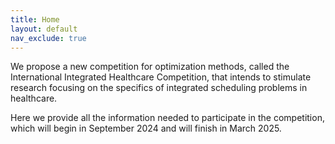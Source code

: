 ```yaml
---
title: Home
layout: default
nav_exclude: true
---
```


We propose a new competition for optimization methods, called the International Integrated Healthcare Competition, that intends to stimulate research focusing on the specifics of integrated scheduling problems in healthcare.

Here we provide all the information needed to participate in the
competition, which will begin in September 2024 and will finish in March 2025. 


